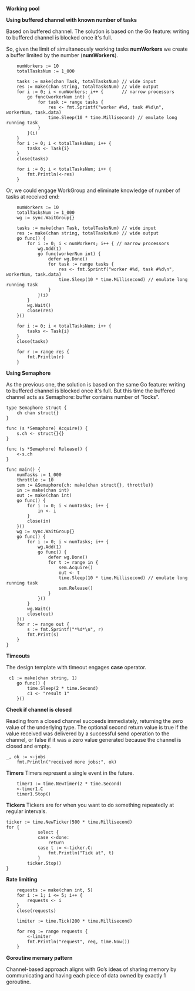 **Working pool**


**Using buffered channel with known number of tasks**

Based on buffered channel.
The solution is based on the Go feature: writing to buffered channel is blocked once it's full.

So, given the limit of simultaneously working tasks **numWorkers** we create a buffer limited by the number (**numWorkers**).

```
	numWorkers := 10
	totalTasksNum := 1_000

	tasks := make(chan Task, totalTasksNum) // wide input
	res := make(chan string, totalTasksNum) // wide output
	for i := 0; i < numWorkers; i++ {       // narrow processors
		go func(workerNum int) {
			for task := range tasks {
				res <- fmt.Sprintf("worker #%d, task #%d\n", workerNum, task.data)
				time.Sleep(10 * time.Millisecond) // emulate long running task
			}
		}(i)
	}
	for i := 0; i < totalTasksNum; i++ {
		tasks <- Task{i}
	}
	close(tasks)

	for i := 0; i < totalTasksNum; i++ {
		fmt.Println(<-res)
	}
```

Or, we could engage WorkGroup and eliminate knowledge of number of tasks at received end:
```
 	numWorkers := 10
	totalTasksNum := 1_000
	wg := sync.WaitGroup{}

	tasks := make(chan Task, totalTasksNum) // wide input
	res := make(chan string, totalTasksNum) // wide output
	go func() {
		for i := 0; i < numWorkers; i++ { // narrow processors
			wg.Add(1)
			go func(workerNum int) {
				defer wg.Done()
				for task := range tasks {
					res <- fmt.Sprintf("worker #%d, task #%d\n", workerNum, task.data)
					time.Sleep(10 * time.Millisecond) // emulate long running task
				}
			}(i)
		}
		wg.Wait()
		close(res)
	}()

	for i := 0; i < totalTasksNum; i++ {
		tasks <- Task{i}
	}
	close(tasks)

	for r := range res {
		fmt.Println(r)
	}
```

**Using Semaphore**

As the previous one, the solution is based on the same Go feature: writing to buffered channel is blocked once it's full.
But this time the buffered channel acts as Semaphore: buffer contains number of "locks".
```
type Semaphore struct {
	ch chan struct{}
}

func (s *Semaphore) Acquire() {
	s.ch <- struct{}{}
}

func (s *Semaphore) Release() {
	<-s.ch
}

func main() {
	numTasks := 1_000
	throttle := 10
	sem := &Semaphore{ch: make(chan struct{}, throttle)}
	in := make(chan int)
	out := make(chan int)
	go func() {
		for i := 0; i < numTasks; i++ {
			in <- i
		}
		close(in)
	}()
	wg := sync.WaitGroup{}
	go func() {
		for i := 0; i < numTasks; i++ {
			wg.Add(1)
			go func() {
				defer wg.Done()
				for t := range in {
					sem.Acquire()
					out <- t
					time.Sleep(10 * time.Millisecond) // emulate long running task
					sem.Release()
				}
			}()
		}
		wg.Wait()
		close(out)
	}()
	for r := range out {
		s := fmt.Sprintf("*%d*\n", r)
		fmt.Print(s)
	}
}
```


**Timeouts**

The design template with timeout engages **case** operator.
```
 c1 := make(chan string, 1)
    go func() {
        time.Sleep(2 * time.Second)
        c1 <- "result 1"
    }()
```


**Check if channel is closed**

Reading from a closed channel succeeds immediately, returning the zero value of the underlying type. The optional second return value is true if the value received was delivered by a successful send operation to the channel, or false if it was a zero value generated because the channel is closed and empty.

```
_, ok := <-jobs
    fmt.Println("received more jobs:", ok)
```


**Timers**
Timers represent a single event in the future.

```
    timer1 := time.NewTimer(2 * time.Second)
    <-timer1.C
    timer1.Stop()
```

**Tickers**
Tickers are for when you want to do something repeatedly at regular intervals.
```
ticker := time.NewTicker(500 * time.Millisecond)
for {
            select {
            case <-done:
                return
            case t := <-ticker.C:
                fmt.Println("Tick at", t)
            }
	    ticker.Stop()
}
```

**Rate limiting**

```
    requests := make(chan int, 5)
    for i := 1; i <= 5; i++ {
        requests <- i
    }
    close(requests)

    limiter := time.Tick(200 * time.Millisecond)

    for req := range requests {
        <-limiter
        fmt.Println("request", req, time.Now())
    }
```


**Goroutine memary pattern**

Channel-based approach aligns with Go’s ideas of sharing memory by communicating and having each piece of data owned by exactly 1 goroutine.


